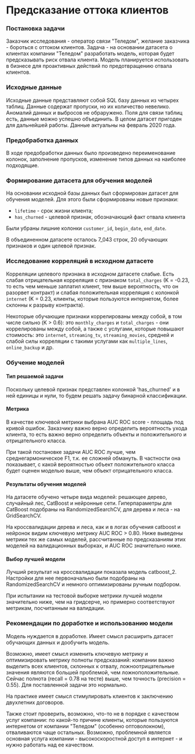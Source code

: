 # Предсказание оттока клиентов
### Постановка задачи
Заказчик исследования - оператор связи "Теледом", желание заказчика - бороться с оттоком клиентов. Задача - на основании датасета о клиентах компании "Теледом" разработать модель, которая будет предсказывать риск отвала клиента. Модель планируется использовать в бизнесе для проактивных действий по предотвращению отвала клиентов.

### Исходные данные
Исходные данные представляют собой SQL базу данных из четырех таблиц. Данные содержат пропуски, но их количество невелико. Аномалий данных и выбросов не обраружено. Поля для связи таблиц есть, данные можно успешно объединить. В целом датасет пригоден для дальнейшей работы. Данные актуальны на февраль 2020 года.

### Предобработка данных
В ходе предобработки данных было произведено переименование колонок, заполнение пропусков, изменение типов данных на наиболее подходящие. 

### Формирование датасета для обучения моделей
На основании исходной базы данных был сформирован датасет для обучения моделей. Для этого были сформированы новые признаки:
* `lifetime` - срок жизни клиента;
* `has_churned` - целевой признак, обозначающий факт отвала клиента

Были убраны лишние колонки `customer_id`, `begin_date`, `end_date`. 

В объединенном датасете осталось 7_043 строк, 20 обучающих признаков и один целевой признак. 

### Исследование корреляций в исходном датасете
Корреляции целевого признака в исходном датасете слабые. Есть слабая отрицательная корреляция с признаком `total_charges` (K = -0.23, то есть чем меньше заплатил клиент, тем выше вероятность, что он разорвет контракт) и слабая положительная корреляция с колонкой `internet` (K = 0.23, клиенты, которые пользуются интернетом, более склонны к разрыву контракта).

Некоторые обучающие признаки коррелированы между собой, в том числе сильно (K > 0.6): это `monthly_charges` и `total_charges` - они коррелированы между собой, а также с услугами, которые повышают стоимость: это `internet`, `streaming_tv`, `streaming_movies`, средней и слабой силы корреляции с такими услугами как `multiple_lines`, `online_backup` и др.

### Обучение моделей
#### Тип решаемой задачи
Поскольку целевой признак представлен колонкой 'has_churned' и  в ней единицы и нули, то будем решать задачу бинарной классификации.

#### Метрика
В качестве ключевой метрики выбрана AUC ROC score - площадь под кривой ошибок. Заказчику важно верно определить вероятность ухода клиента, то есть важно верно определить объекты и положительного и отрицательного класса.

При такой постановке задачи AUC ROC лучше, чем среднегармоническое F1, т.к. ее сложней обмануть. В частности она показывает, с какой вероятностью объект положительного класса будет оценен моделью выше, чем объект отрицательного класса.

#### Результаты обучения моделей
На датасете обучено четыре вида моделей: решающее дерево, случайный лес, CatBoost и нейронные сети. Гиперпараметры для CatBoost подобраны на RandomizedSearchCV, для дерева и леса - на GridSearchCV. 


На кроссвалидации дерева и леса, как и в логах обучения catboost и нейронок видим ключевую метрику AUC ROC > 0.80. Ниже выведены метрики тех же самых моделей, рассчитанные по предсказаниям этих моделей на валидационных выборках, и AUC ROC значительно ниже.

#### Выбор лучшей модели
 
Лучший результат на кроссвалидации показала модель catboost_2. Настройки для нее первоначально были подобраны на RandomizedSearchCV и немного оптимизированы ручным подбором.

При испытании на тестовой выборке метрики лучшей модели значительно ниже, чем на гридсерче, но примерно соответствуют метрикам, посчитанным на валидации.

### Рекомендации по доработке и использованию модели
Модель нуждается в доработке. Имеет смысл расширить датасет обучающих данных и дообучить модель. 

Возможно, имеет смысл изменить ключевую метрику и оптимизировать метрику полноты предсказаний: компании важно выделить всех клиентов, склонных к отвалу, ложноотрицательные значения являются большей проблемой, чем ложноположительные. Сейчас полнота (recall = 0.78 на тесте) выше, чем точность (precision = 0.55). Для поставленной задачи это нормально.
    
На практике имеет смысл стимулировать клиентов к заключению двухлетних договоров. 

Также стоит проверить, возможно, что-то не в порядке с качеством услуг компании: по какой-то причине клиенты, которые пользуются интернетом от компании "Теледом" (особенно оптоволокном), отваливаются чаще остальных. Возможно, проблемной является основная услуга компании - высокоскоростной доступ в интернет - и нужно работать над ее качеством.
